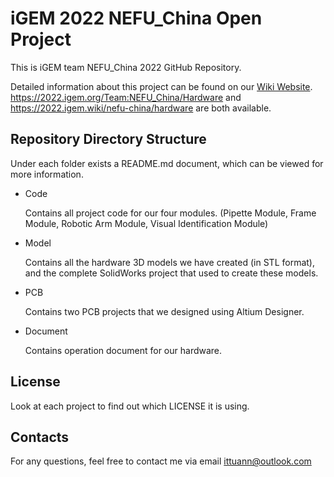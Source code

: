 # iGEM 2022 NEFU_China Open Project

This is iGEM team NEFU_China 2022 GitHub Repository.

Detailed information about this project can be found on our [Wiki Website](https://2022.igem.org/Team:NEFU_China/Hardware). <https://2022.igem.org/Team:NEFU_China/Hardware> and <https://2022.igem.wiki/nefu-china/hardware> are both available.

## Repository Directory Structure

Under each folder exists a README.md document, which can be viewed for more information.

- Code

  Contains all project code for our four modules. (Pipette Module, Frame Module, Robotic Arm Module, Visual Identification Module)

- Model

  Contains all the hardware 3D models we have created (in STL format), and the complete SolidWorks project that used to create these models.

- PCB

  Contains two PCB projects that we designed using Altium Designer.

- Document

  Contains operation document for our hardware.

## License

Look at each project to find out which LICENSE it is using.

## Contacts

For any questions, feel free to contact me via email ittuann@outlook.com
